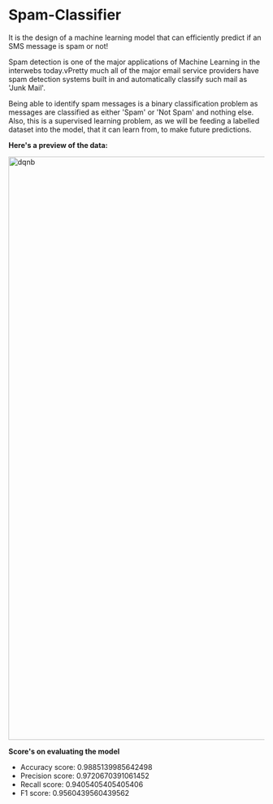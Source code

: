 # Spam-Classifier

It is the design of a machine learning model that can efficiently predict if an SMS message is spam or not!

Spam detection is one of the major applications of Machine Learning in the interwebs today.vPretty much all of the major email service providers have spam detection systems built in and automatically classify such mail as 'Junk Mail'.

Being able to identify spam messages is a binary classification problem as messages are classified as either 'Spam' or 'Not Spam' and nothing else. 
Also, this is a supervised learning problem, as we will be feeding a labelled dataset into the model, that it can learn from, to make future predictions.

**Here's a preview of the data:**

<img width="1148" alt="dqnb" src="https://user-images.githubusercontent.com/20025875/61074798-2bb54500-a436-11e9-8083-16ad4fd07606.png">

**Score's on evaluating the model**

* Accuracy score:  0.9885139985642498
* Precision score:  0.9720670391061452
* Recall score:  0.9405405405405406
* F1 score:  0.9560439560439562
